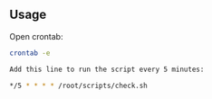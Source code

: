 ## Usage

Open crontab:
```bash
crontab -e

Add this line to run the script every 5 minutes:

*/5 * * * * /root/scripts/check.sh
